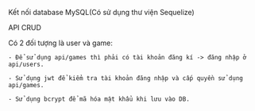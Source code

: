 Kết nối database MySQL(Có sử dụng thư viện Sequelize)

API CRUD

Có 2 đối tượng là user và game:

    - Để sử dụng api/games thì phải có tài khoản đăng kí -> đăng nhập ở api/users. 
    
    - Sử dụng jwt để kiểm tra tài khoản đăng nhập và cấp quyền sử dụng api/games.
    
    - Sử dụng bcrypt để mã hóa mật khẩu khi lưu vào DB.



